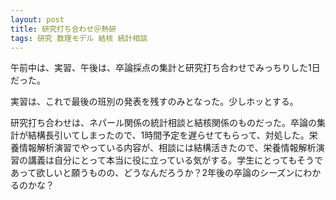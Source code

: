 ```yaml
---
layout: post
title: 研究打ち合わせ＠熱研
tags: 研究 数理モデル 結核 統計相談
---
```


午前中は、実習、午後は、卒論採点の集計と研究打ち合わせでみっちりした1日だった。

実習は、これで最後の班別の発表を残すのみとなった。少しホッとする。

研究打ち合わせは、ネパール関係の統計相談と結核関係のものだった。卒論の集計が結構長引いてしまったので、1時間予定を遅らせてもらって、対処した。栄養情報解析演習でやっている内容が、相談には結構活きたので、栄養情報解析演習の講義は自分にとって本当に役に立っている気がする。学生にとってもそうであって欲しいと願うものの、どうなんだろうか？2年後の卒論のシーズンにわかるのかな？
